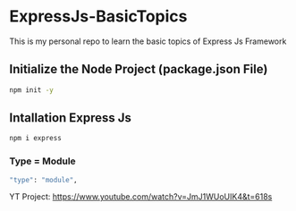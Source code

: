 # ExpressJs-BasicTopics
This is my personal repo to learn the basic topics of Express Js Framework


## Initialize the Node Project (package.json File)
``` bash
npm init -y
```

## Intallation Express Js 
```bash
npm i express
```

### Type = Module
```bash
"type": "module",
```

YT Project: https://www.youtube.com/watch?v=JmJ1WUoUIK4&t=618s
